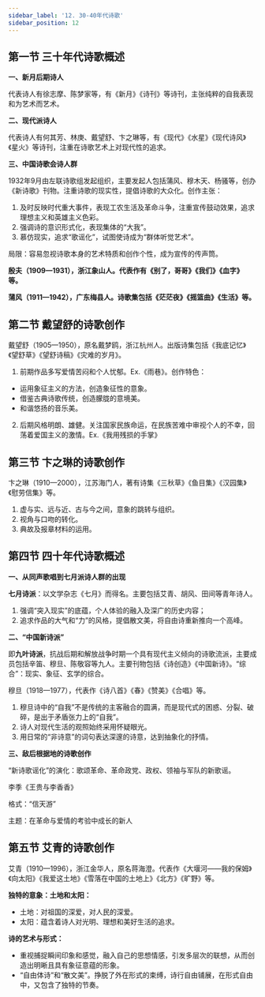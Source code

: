 ```yaml
---
sidebar_label: '12. 30-40年代诗歌'
sidebar_position: 12
---
```


## 第一节 三十年代诗歌概述

**一、新月后期诗人**

代表诗人有徐志摩、陈梦家等，有《新月》《诗刊》等诗刊，主张纯粹的自我表现和为艺术而艺术。

**二、现代派诗人**

代表诗人有何其芳、林庚、戴望舒、卞之琳等，有《现代》《水星》《现代诗风》《星火》等诗刊，注重在诗歌艺术上对现代性的追求。

**三、中国诗歌会诗人群**

1932年9月由左联诗歌组发起组织，主要发起人包括蒲风、穆木天、杨骚等，创办《新诗歌》刊物。注重诗歌的现实性，提倡诗歌的大众化。创作主张：
1. 及时反映时代重大事件，表现工农生活及革命斗争，注重宣传鼓动效果，追求理想主义和英雄主义色彩。
2. 强调诗的意识形式化，表现集体的“大我”。
3. 慕仿现实，追求“歌谣化”，试图使诗成为“群体听觉艺术”。

局限：容易忽视诗歌本身的艺术特质和创作个性，成为宣传的传声筒。

**殷夫（1909—1931），浙江象山人。代表作有《别了，哥哥》《我们》《血字》等。**

**蒲风（1911—1942），广东梅县人。诗歌集包括《茫茫夜》《摇篮曲》《生活》等。**

## 第二节 戴望舒的诗歌创作

戴望舒（1905—1950），原名戴梦鸥，浙江杭州人。出版诗集包括《我底记忆》《望舒草》《望舒诗稿》《灾难的岁月》。

1. 前期作品多写爱情苦闷和个人忧郁。Ex.《雨巷》。创作特色：
- 运用象征主义的方法，创造象征性的意象。
- 借鉴古典诗歌传统，创造朦胧的意境美。
- 和谐悠扬的音乐美。

2. 后期风格明朗、雄健。关注国家民族命运，在民族苦难中审视个人的不幸，回荡着爱国主义的激情。Ex.《我用残损的手掌》

## 第三节 卞之琳的诗歌创作

卞之琳（1910—2000），江苏海门人，著有诗集《三秋草》《鱼目集》《汉园集》《慰劳信集》等。

1. 虚与实、远与近、古与今之间，意象的跳转与组织。
2. 视角与口吻的转化。
3. 典故及报章材料的运用。

## 第四节 四十年代诗歌概述

**一、从同声歌唱到七月派诗人群的出现**

**七月诗派**：以文学杂志《七月》而得名。主要包括艾青、胡风、田间等青年诗人。
1. 强调“突入现实”的底蕴，个人体验的融入及深广的历史内容；
2. 追求作品的大气和“力”的风格，提倡散文美，将自由诗重新推向一个高峰。

**二、“中国新诗派”**

即**九叶诗派**，抗战后期和解放战争时期一个具有现代主义倾向的诗歌流派，主要成员包括辛笛、穆旦、陈敬容等九人。主要刊物包括《诗创造》《中国新诗》。“综合”：现实、象征、玄学的综合。

穆旦（1918—1977），代表作《诗八首》《春》《赞美》《合唱》等。
1. 穆旦诗中的“自我”不是传统的主客融合的圆满，而是现代式的困惑、分裂、破碎，是出于矛盾张力上的“自我”。
2. 诗人对现代生活的观照始终采用怀疑眼光。
3. 用日常的“非诗意”的词句表达深邃的诗意，达到抽象化的抒情。

**三、敌后根据地的诗歌创作**

“新诗歌谣化”的演化：歌颂革命、革命政党、政权、领袖与军队的新歌谣。

李季《王贵与李香香》

格式：“信天游”

主题：在革命与爱情的考验中成长的新人

## 第五节 艾青的诗歌创作

艾青（1910—1996），浙江金华人，原名蒋海澄。代表作《大堰河——我的保姆》《向太阳》《我爱这土地》《雪落在中国的土地上》《北方》《旷野》等。

**独特的意象：土地和太阳：**
- 土地：对祖国的深爱，对人民的深爱。
- 太阳：蕴含着诗人对光明、理想和美好生活的追求。

**诗的艺术与形式：**
- 重视捕捉瞬间印象和感觉，融入自己的思想情感，引发多层次的联想，从而创造出明晰且具有象征意蕴的形象。
- “自由体诗”和“散文美”。挣脱了外在形式的束缚，诗行自由铺展，在形式自由中，又包含了独特的节奏。